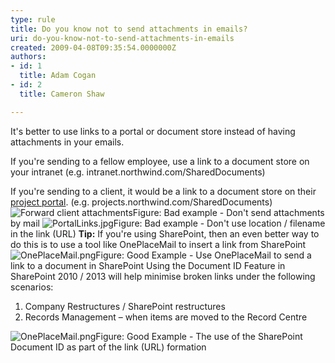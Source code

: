 ```yaml
---
type: rule
title: Do you know not to send attachments in emails?
uri: do-you-know-not-to-send-attachments-in-emails
created: 2009-04-08T09:35:54.0000000Z
authors:
- id: 1
  title: Adam Cogan
- id: 2
  title: Cameron Shaw

---
```


 
It's better to use links to a portal or document store instead of having attachments in your emails.

If you're sending to a fellow employee, use a link to a document store on your intranet (e.g. intranet.northwind.com/SharedDocuments)

If you're sending to a client, it would be a link to a document store on their [project portal](/Management/Rules-To-Better-Software-Consultants-Happy-Clients/Pages/DoYouUseAProjectPageForYourTeamAndClient.aspx). (e.g. projects.northwind.com/SharedDocuments)
 ![Forward client attachments](/Communication/RulesToBetterEmail/PublishingImages/Email_Attachment_1_small.jpg)Figure: Bad example - Don't send attachments by mail ![PortalLinks.jpg](/Communication/RulesToBetterEmail/Documents/PortalLinks.jpg)Figure: Bad example - Don't use location / filename in the link (URL)
**Tip:** If you're using SharePoint, then an even better way to do this is to use a tool like OnePlaceMail to insert a link from SharePoint
![OnePlaceMail.png](/Communication/RulesToBetterEmail/PublishingImages/insert_link_in_email_to_sharePoint_item-png.png)Figure: Good Example - Use OnePlaceMail to send a link to a document in SharePoint
Using the Document ID Feature in SharePoint 2010 / 2013 will help minimise broken links under the following scenarios:

1. Company Restructures / SharePoint restructures
2. Records Management – when items are moved to the Record Centre

![OnePlaceMail.png](/Communication/RulesToBetterEmail/PublishingImages/insert_link_in_email_to_sharePoint_item_with_document_id-png.png)Figure: Good Example - The use of the SharePoint Document ID as part of the link (URL) formation
